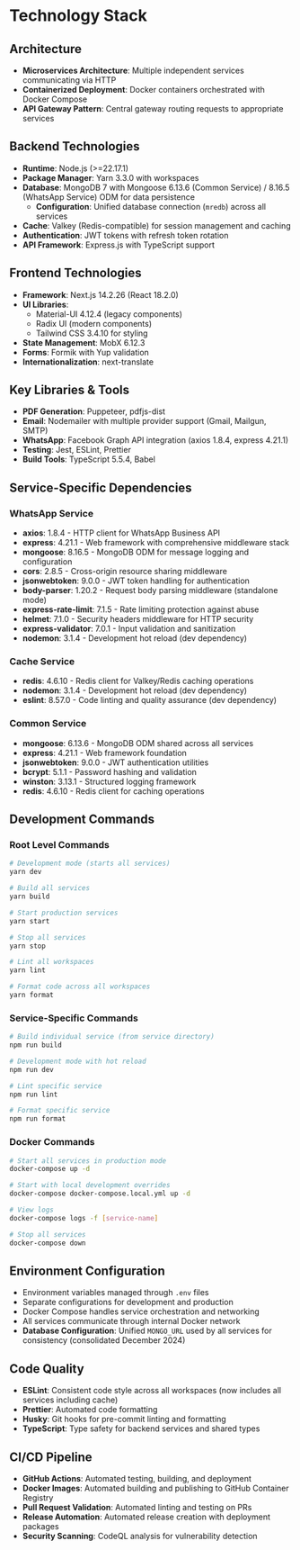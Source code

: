 # Technology Stack

## Architecture
- **Microservices Architecture**: Multiple independent services communicating via HTTP
- **Containerized Deployment**: Docker containers orchestrated with Docker Compose
- **API Gateway Pattern**: Central gateway routing requests to appropriate services

## Backend Technologies
- **Runtime**: Node.js (>=22.17.1)
- **Package Manager**: Yarn 3.3.0 with workspaces
- **Database**: MongoDB 7 with Mongoose 6.13.6 (Common Service) / 8.16.5 (WhatsApp Service) ODM for data persistence
  - **Configuration**: Unified database connection (`mredb`) across all services
- **Cache**: Valkey (Redis-compatible) for session management and caching
- **Authentication**: JWT tokens with refresh token rotation
- **API Framework**: Express.js with TypeScript support

## Frontend Technologies
- **Framework**: Next.js 14.2.26 (React 18.2.0)
- **UI Libraries**: 
  - Material-UI 4.12.4 (legacy components)
  - Radix UI (modern components)
  - Tailwind CSS 3.4.10 for styling
- **State Management**: MobX 6.12.3
- **Forms**: Formik with Yup validation
- **Internationalization**: next-translate

## Key Libraries & Tools
- **PDF Generation**: Puppeteer, pdfjs-dist
- **Email**: Nodemailer with multiple provider support (Gmail, Mailgun, SMTP)
- **WhatsApp**: Facebook Graph API integration (axios 1.8.4, express 4.21.1)
- **Testing**: Jest, ESLint, Prettier
- **Build Tools**: TypeScript 5.5.4, Babel

## Service-Specific Dependencies

### WhatsApp Service
- **axios**: 1.8.4 - HTTP client for WhatsApp Business API
- **express**: 4.21.1 - Web framework with comprehensive middleware stack
- **mongoose**: 8.16.5 - MongoDB ODM for message logging and configuration
- **cors**: 2.8.5 - Cross-origin resource sharing middleware
- **jsonwebtoken**: 9.0.0 - JWT token handling for authentication
- **body-parser**: 1.20.2 - Request body parsing middleware (standalone mode)
- **express-rate-limit**: 7.1.5 - Rate limiting protection against abuse
- **helmet**: 7.1.0 - Security headers middleware for HTTP security
- **express-validator**: 7.0.1 - Input validation and sanitization
- **nodemon**: 3.1.4 - Development hot reload (dev dependency)

### Cache Service
- **redis**: 4.6.10 - Redis client for Valkey/Redis caching operations
- **nodemon**: 3.1.4 - Development hot reload (dev dependency)
- **eslint**: 8.57.0 - Code linting and quality assurance (dev dependency)

### Common Service
- **mongoose**: 6.13.6 - MongoDB ODM shared across all services
- **express**: 4.21.1 - Web framework foundation
- **jsonwebtoken**: 9.0.0 - JWT authentication utilities
- **bcrypt**: 5.1.1 - Password hashing and validation
- **winston**: 3.13.1 - Structured logging framework
- **redis**: 4.6.10 - Redis client for caching operations

## Development Commands

### Root Level Commands
```bash
# Development mode (starts all services)
yarn dev

# Build all services
yarn build

# Start production services
yarn start

# Stop all services
yarn stop

# Lint all workspaces
yarn lint

# Format code across all workspaces
yarn format
```

### Service-Specific Commands
```bash
# Build individual service (from service directory)
npm run build

# Development mode with hot reload
npm run dev

# Lint specific service
npm run lint

# Format specific service
npm run format
```

### Docker Commands
```bash
# Start all services in production mode
docker-compose up -d

# Start with local development overrides
docker-compose docker-compose.local.yml up -d

# View logs
docker-compose logs -f [service-name]

# Stop all services
docker-compose down
```

## Environment Configuration
- Environment variables managed through `.env` files
- Separate configurations for development and production
- Docker Compose handles service orchestration and networking
- All services communicate through internal Docker network
- **Database Configuration**: Unified `MONGO_URL` used by all services for consistency (consolidated December 2024)

## Code Quality
- **ESLint**: Consistent code style across all workspaces (now includes all services including cache)
- **Prettier**: Automated code formatting
- **Husky**: Git hooks for pre-commit linting and formatting
- **TypeScript**: Type safety for backend services and shared types

## CI/CD Pipeline
- **GitHub Actions**: Automated testing, building, and deployment
- **Docker Images**: Automated building and publishing to GitHub Container Registry
- **Pull Request Validation**: Automated linting and testing on PRs
- **Release Automation**: Automated release creation with deployment packages
- **Security Scanning**: CodeQL analysis for vulnerability detection